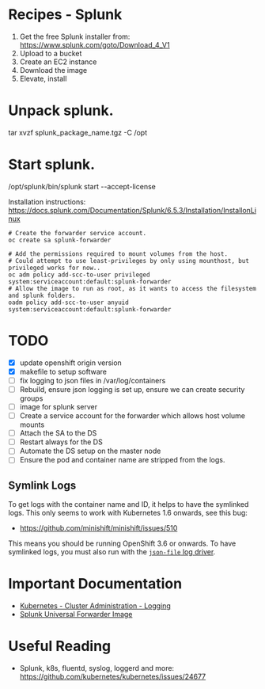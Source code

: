 # Recipes - Splunk

1. Get the free Splunk installer from: https://www.splunk.com/goto/Download_4_V1
2. Upload to a bucket
3. Create an EC2 instance
4. Download the image
5. Elevate, install

# Unpack splunk.
tar xvzf splunk_package_name.tgz -C /opt

# Start splunk.
/opt/splunk/bin/splunk start --accept-license

Installation instructions: https://docs.splunk.com/Documentation/Splunk/6.5.3/Installation/InstallonLinux

```
# Create the forwarder service account.
oc create sa splunk-forwarder

# Add the permissions required to mount volumes from the host.
# Could attempt to use least-privileges by only using mounthost, but privileged works for now..
oc adm policy add-scc-to-user privileged system:serviceaccount:default:splunk-forwarder
# Allow the image to run as root, as it wants to access the filesystem and splunk folders.
oadm policy add-scc-to-user anyuid system:serviceaccount:default:splunk-forwarder
```
# TODO

- [x] update openshift origin version
- [x] makefile to setup software
- [ ] fix logging to json files in /var/log/containers
- [ ] Rebuild, ensure json logging is set up, ensure we can create security groups
- [ ] image for splunk server
- [ ] Create a service account for the forwarder which allows host volume mounts
- [ ] Attach the SA to the DS
- [ ] Restart always for the DS
- [ ] Automate the DS setup on the master node
- [ ] Ensure the pod and container name are stripped from the logs.

## Symlink Logs

To get logs with the container name and ID, it helps to have the symlinked logs. This only seems to work with Kubernetes 1.6 onwards, see this bug:

- https://github.com/minishift/minishift/issues/510

This means you should be running OpenShift 3.6 or onwards. To have symlinked logs, you must also run with the [`json-file` log driver](https://docs.docker.com/engine/admin/logging/json-file/).

# Important Documentation

- [Kubernetes - Cluster Administration - Logging](https://kubernetes.io/docs/concepts/cluster-administration/logging/)
- [Splunk Universal Forwarder Image](https://hub.docker.com/r/splunk/universalforwarder/)

# Useful Reading

- Splunk, k8s, fluentd, syslog, loggerd and more: https://github.com/kubernetes/kubernetes/issues/24677
